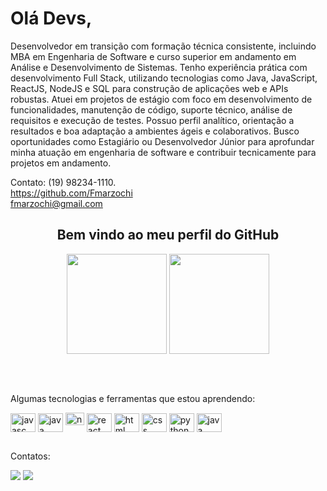 <div display="inline-block">
    <h1 align="left">Olá Devs,</h1>
    <p>Desenvolvedor em transição com formação técnica consistente, incluindo MBA em Engenharia de Software e curso superior em andamento em Análise e Desenvolvimento de Sistemas. Tenho experiência prática com desenvolvimento Full Stack, utilizando tecnologias como Java, JavaScript, ReactJS, NodeJS e SQL para construção de aplicações web e APIs robustas. Atuei em projetos de estágio com foco em desenvolvimento de funcionalidades, manutenção de código, suporte técnico, análise de requisitos e execução de testes. Possuo perfil analítico, orientação a resultados e boa adaptação a ambientes ágeis e colaborativos. Busco oportunidades como Estagiário ou Desenvolvedor Júnior para aprofundar minha atuação em engenharia de software e contribuir tecnicamente para projetos em andamento.

Contato:
(19) 98234-1110.     
https://github.com/Fmarzochi            
fmarzochi@gmail.com</p>
  
  
  <div align="center">
    <h2>Bem vindo ao meu perfil do GitHub</h2>
    <img height="160em" src="https://github-readme-stats.vercel.app/api?username=Fmarzochi&show_icons=true&theme=radical&include_all_commits=true&count_private=true"/>
    <img height="160em" src="https://github-readme-stats.vercel.app/api/top-langs/?username=Fmarzochi&layout=compact&langs_count=7&theme=radical&hide=jupyter%20notebook"/>
  </div>
  
   ##   
   
  <div style="display: inline_block"><br>
    <p>Algumas tecnologias e ferramentas que estou aprendendo:</p>
    <img align="center" alt="javasc" height="30" width="40" src="https://cdn.jsdelivr.net/gh/devicons/devicon/icons/javascript/javascript-original.svg"/>
    <img align="center" alt="java" height="30" width="40" src="https://raw.githubusercontent.com/devicons/devicon/master/icons/typescript/typescript-            original.svg"/> 
    <img align=center" alt="nodejs" height="20" width="30" src="https://raw.githubusercontent.com/devicons/devicon/master/icons/nodejs/nodejs-original-          wordmark.svg"/> 
    <img align="center" alt="react" height="30" width="40" src="https://cdn.jsdelivr.net/gh/devicons/devicon/icons/react/react-original.svg"/>                           
    <img align="center" alt="html" height="30" width="40" src="https://cdn.jsdelivr.net/gh/devicons/devicon/icons/html5/html5-original.svg"/>
    <img align="center" alt="css" height="30" width="40" src="https://cdn.jsdelivr.net/gh/devicons/devicon/icons/css3/css3-original.svg"/>
    <img align="center" alt="python" height="30" width="40" src="https://cdn.jsdelivr.net/gh/devicons/devicon/icons/python/python-original.svg"/>
    <img align="center" alt="java" height="30" width="40" src="https://cdn.jsdelivr.net/gh/devicons/devicon/icons/java/java-original.svg"/>
  </div>
  
  ##    
  <div>
    <p>Contatos:</p>
        <a href = "mailto:fmarzochi33@gmail.com"><img src="https://img.shields.io/badge/Gmail-D14836?style=for-the-badge&logo=gmail&logoColor=white"                 target="_blank"></a>
        <a href="https://www.linkedin.com/in/felipemarzochi/" target="_blank"><img src="https://img.shields.io/badge/-LinkedIn-%230077B5?style=for-the-              badge&logo=linkedin&logoColor=white" target="_blank"></a>  
  </div>

